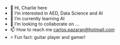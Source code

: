 - 👋 Hi, Charlie here
- 👀 I’m interested in AED, Data Science and AI
- 🌱 I’m currently learning AI
- 💞️ I’m looking to collaborate on ...
- 📫 How to reach me carlos.pazaran@hotmail.com
- ⚡ Fun fact: guitar player and gamer!

<!---
Car27VeP/Car27VeP is a ✨ special ✨ repository because its `README.md` (this file) appears on your GitHub profile.
You can click the Preview link to take a look at your changes.
--->
